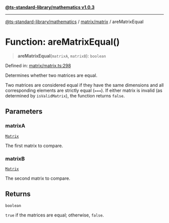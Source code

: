 [**@ts-standard-library/mathematics v1.0.3**](../../../README.md)

***

[@ts-standard-library/mathematics](../../../README.md) / [matrix/matrix](../README.md) / areMatrixEqual

# Function: areMatrixEqual()

> **areMatrixEqual**(`matrixA`, `matrixB`): `boolean`

Defined in: [matrix/matrix.ts:298](https://github.com/gabaudette/ts-stdlib/blob/be448e6a9d9c20c6c2f27f6550ce4e65fc8c9b89/packages/mathematics/src/matrix/matrix.ts#L298)

Determines whether two matrices are equal.

Two matrices are considered equal if they have the same dimensions and all corresponding elements are strictly equal (`===`).
If either matrix is invalid (as determined by `isValidMatrix`), the function returns `false`.

## Parameters

### matrixA

[`Matrix`](../type-aliases/Matrix.md)

The first matrix to compare.

### matrixB

[`Matrix`](../type-aliases/Matrix.md)

The second matrix to compare.

## Returns

`boolean`

`true` if the matrices are equal; otherwise, `false`.
